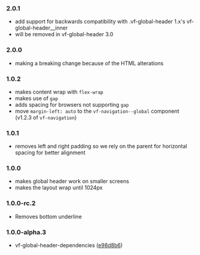 ### 2.0.1

- add support for backwards compatibility with .vf-global-header 1.x's vf-global-header__inner
- will be removed in vf-global-header 3.0

### 2.0.0

- making a breaking change because of the HTML alterations

### 1.0.2

- makes content wrap with `flex-wrap`
- makes use of `gap`
- adds spacing for browsers not supporting `gap`
- move `margin-left: auto` to the `vf-navigation--global` component (v1.2.3 of `vf-navigation`)

### 1.0.1

- removes left and right padding so we rely on the parent for horizontal spacing for better alignment

### 1.0.0

- makes global header work on smaller screens
- makes the layout wrap until 1024px

### 1.0.0-rc.2

- Removes bottom underline

### 1.0.0-alpha.3

- vf-global-header-dependencies ([e98d8b6](https://github.com/visual-framework/vf-core/commit/e98d8b6))
